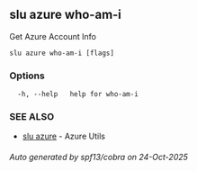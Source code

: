 ## slu azure who-am-i

Get Azure Account Info

```
slu azure who-am-i [flags]
```

### Options

```
  -h, --help   help for who-am-i
```

### SEE ALSO

* [slu azure](slu_azure.md)	 - Azure Utils

###### Auto generated by spf13/cobra on 24-Oct-2025
